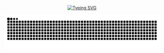 <div align="center">
  <a href="https://blog.525553.xyz/">
    <img src="https://readme-typing-svg.demolab.com?font=Fira+Code&size=27&duration=4000&pause=1000&center=true&vCenter=true&repeat=false&random=true&width=435&lines=%E6%B6%88%E7%81%AD%E4%BA%BA%E7%B1%BB%E7%9A%84%E6%9A%B4%E6%94%BF%2C%E4%B8%96%E7%95%8C%E5%B1%9E%E4%BA%8E%E4%B8%89%E4%BD%93;%E6%98%A8%E6%97%A5%E4%B9%8B%E6%B7%B1%E6%B8%8A%2C%E4%BB%8A%E6%97%A5%E4%B9%8B%E6%B5%85%E8%B0%88;%E6%83%B3%E7%9A%84%E6%98%AF%E4%BD%A0%2C%E6%94%BE%E4%B8%8D%E4%B8%8B%E7%9A%84%E8%BF%98%E6%98%AF%E4%BD%A0!;%E8%8A%B1%E5%BC%80%E5%A0%AA%E6%8A%98%E7%9B%B4%E9%A1%BB%E6%8A%98%2C%E8%8E%AB%E5%BE%85%E6%97%A0%E8%8A%B1%E7%A9%BA%E6%8A%98%E6%9E%9D;%E8%90%BD%E9%9C%9E%E4%B8%8E%E5%AD%A4%E9%B9%9C%E9%BD%90%E9%A3%9E%2C%E7%A7%8B%E6%B0%B4%E5%85%B1%E9%95%BF%E5%A4%A9%E4%B8%80%E8%89%B2" alt="Typing SVG" />
  </a>
</div>

![](https://raw.githubusercontent.com/XiaMuqingyuan/XiaMuqingyuan/refs/heads/output/github-contribution-grid-snake.svg)
